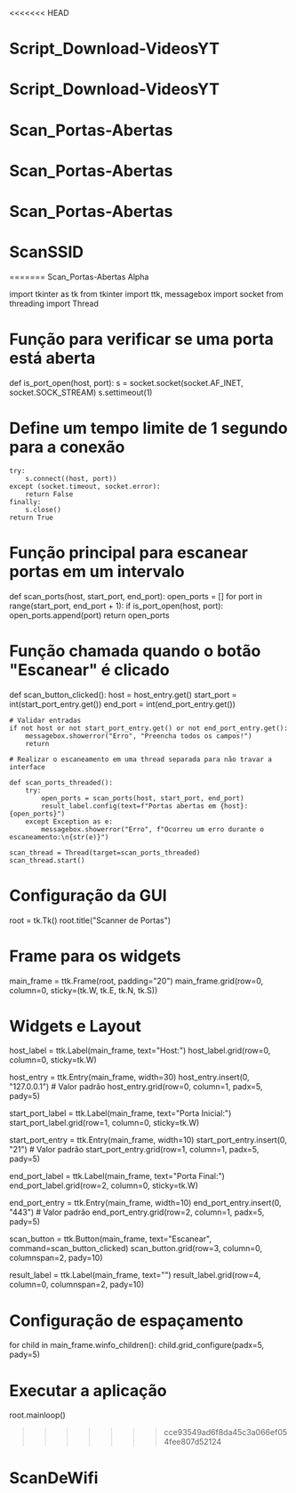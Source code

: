 <<<<<<< HEAD
# Script_Download-VideosYT
# Script_Download-VideosYT
# Scan_Portas-Abertas
# Scan_Portas-Abertas
# Scan_Portas-Abertas
# ScanSSID
=======
 Scan_Portas-Abertas Alpha

 
import tkinter as tk
from tkinter import ttk, messagebox
import socket
from threading import Thread

# Função para verificar se uma porta está aberta
def is_port_open(host, port):
    s = socket.socket(socket.AF_INET, socket.SOCK_STREAM)
    s.settimeout(1)  
  # Define um tempo limite de 1 segundo para a conexão
    try:
        s.connect((host, port))
    except (socket.timeout, socket.error):
        return False
    finally:
        s.close()
    return True

# Função principal para escanear portas em um intervalo
def scan_ports(host, start_port, end_port):
    open_ports = []
    for port in range(start_port, end_port + 1):
        if is_port_open(host, port):
            open_ports.append(port)
    return open_ports

# Função chamada quando o botão "Escanear" é clicado
def scan_button_clicked():
    host = host_entry.get()
    start_port = int(start_port_entry.get())
    end_port = int(end_port_entry.get())

    # Validar entradas
    if not host or not start_port_entry.get() or not end_port_entry.get():
        messagebox.showerror("Erro", "Preencha todos os campos!")
        return

    # Realizar o escaneamento em uma thread separada para não travar a interface
    
    def scan_ports_threaded():
        try:
            open_ports = scan_ports(host, start_port, end_port)
            result_label.config(text=f"Portas abertas em {host}: {open_ports}")
        except Exception as e:
            messagebox.showerror("Erro", f"Ocorreu um erro durante o escaneamento:\n{str(e)}")

    scan_thread = Thread(target=scan_ports_threaded)
    scan_thread.start()

# Configuração da GUI
root = tk.Tk()
root.title("Scanner de Portas")

# Frame para os widgets
main_frame = ttk.Frame(root, padding="20")
main_frame.grid(row=0, column=0, sticky=(tk.W, tk.E, tk.N, tk.S))

# Widgets e Layout
host_label = ttk.Label(main_frame, text="Host:")
host_label.grid(row=0, column=0, sticky=tk.W)

host_entry = ttk.Entry(main_frame, width=30)
host_entry.insert(0, "127.0.0.1")  # Valor padrão
host_entry.grid(row=0, column=1, padx=5, pady=5)

start_port_label = ttk.Label(main_frame, text="Porta Inicial:")
start_port_label.grid(row=1, column=0, sticky=tk.W)

start_port_entry = ttk.Entry(main_frame, width=10)
start_port_entry.insert(0, "21")  # Valor padrão
start_port_entry.grid(row=1, column=1, padx=5, pady=5)

end_port_label = ttk.Label(main_frame, text="Porta Final:")
end_port_label.grid(row=2, column=0, sticky=tk.W)

end_port_entry = ttk.Entry(main_frame, width=10)
end_port_entry.insert(0, "443")  # Valor padrão
end_port_entry.grid(row=2, column=1, padx=5, pady=5)

scan_button = ttk.Button(main_frame, text="Escanear", command=scan_button_clicked)
scan_button.grid(row=3, column=0, columnspan=2, pady=10)

result_label = ttk.Label(main_frame, text="")
result_label.grid(row=4, column=0, columnspan=2, pady=10)

# Configuração de espaçamento
for child in main_frame.winfo_children():
    child.grid_configure(padx=5, pady=5)

# Executar a aplicação
root.mainloop()
>>>>>>> cce93549ad6f8da45c3a066ef054fee807d52124
# ScanDeWifi
